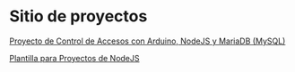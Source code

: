 # Sitio de proyectos
[Proyecto de Control de Accesos con Arduino, NodeJS y MariaDB (MySQL)](https://github.com/v1ctormoreno/controlaccesos_arduino)

[Plantilla para Proyectos de NodeJS](https://github.com/v1ctormoreno/template_nodejsproject)




